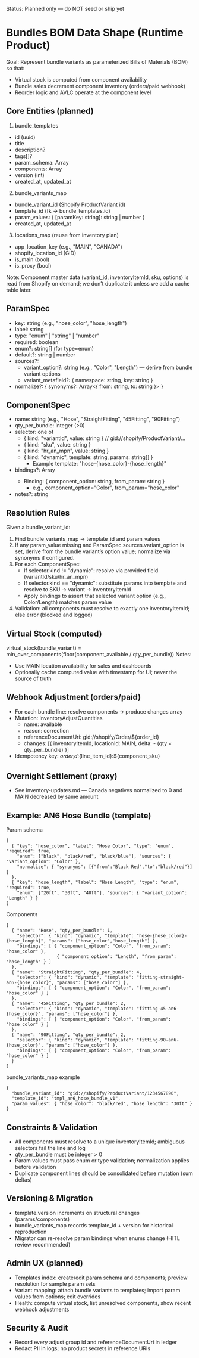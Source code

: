 Status: Planned only — do NOT seed or ship yet

# Bundles BOM Data Shape (Runtime Product)

Goal: Represent bundle variants as parameterized Bills of Materials (BOM) so that:

- Virtual stock is computed from component availability
- Bundle sales decrement component inventory (orders/paid webhook)
- Reorder logic and AVLC operate at the component level

## Core Entities (planned)

1. bundle_templates

- id (uuid)
- title
- description?
- tags[]?
- param_schema: Array<ParamSpec>
- components: Array<ComponentSpec>
- version (int)
- created_at, updated_at

2. bundle_variants_map

- bundle_variant_id (Shopify ProductVariant id)
- template_id (fk → bundle_templates.id)
- param_values: { [paramKey: string]: string | number }
- created_at, updated_at

3. locations_map (reuse from inventory plan)

- app_location_key (e.g., "MAIN", "CANADA")
- shopify_location_id (GID)
- is_main (bool)
- is_proxy (bool)

Note: Component master data (variant_id, inventoryItemId, sku, options) is read from Shopify on demand; we don’t duplicate it unless we add a cache table later.

## ParamSpec

- key: string (e.g., "hose_color", "hose_length")
- label: string
- type: "enum" | "string" | "number"
- required: boolean
- enum?: string[] (for type=enum)
- default?: string | number
- sources?:
  - variant_option?: string (e.g., "Color", "Length") — derive from bundle variant options
  - variant_metafield?: { namespace: string, key: string }
- normalize?: { synonyms?: Array<{ from: string, to: string }> }

## ComponentSpec

- name: string (e.g., "Hose", "StraightFitting", "45Fitting", "90Fitting")
- qty_per_bundle: integer (>0)
- selector: one of
  - { kind: "variantId", value: string } // gid://shopify/ProductVariant/...
  - { kind: "sku", value: string }
  - { kind: "hr_an_mpn", value: string }
  - { kind: "dynamic", template: string, params: string[] }
    - Example template: "hose-{hose_color}-{hose_length}"
- bindings?: Array<Binding>
  - Binding: { component_option: string, from_param: string }
    - e.g., component_option="Color", from_param="hose_color"
- notes?: string

## Resolution Rules

Given a bundle_variant_id:

1. Find bundle_variants_map → template_id and param_values
2. If any param_value missing and ParamSpec.sources.variant_option is set, derive from the bundle variant’s option value; normalize via synonyms if configured.
3. For each ComponentSpec:
   - If selector.kind != "dynamic": resolve via provided field (variantId/sku/hr_an_mpn)
   - If selector.kind == "dynamic": substitute params into template and resolve to SKU → variant → inventoryItemId
   - Apply bindings to assert that selected variant option (e.g., Color/Length) matches param value
4. Validation: all components must resolve to exactly one inventoryItemId; else error (blocked and logged)

## Virtual Stock (computed)

virtual_stock(bundle_variant) = min_over_components(floor(component_available / qty_per_bundle))
Notes:

- Use MAIN location availability for sales and dashboards
- Optionally cache computed value with timestamp for UI; never the source of truth

## Webhook Adjustment (orders/paid)

- For each bundle line: resolve components → produce changes array
- Mutation: inventoryAdjustQuantities
  - name: available
  - reason: correction
  - referenceDocumentUri: gid://shopify/Order/${order_id}
  - changes: [{ inventoryItemId, locationId: MAIN, delta: - (qty × qty_per_bundle) }]
- Idempotency key: ${order_id}:${line_item_id}:${component_sku}

## Overnight Settlement (proxy)

- See inventory-updates.md — Canada negatives normalized to 0 and MAIN decreased by same amount

## Example: AN6 Hose Bundle (template)

Param schema

```
[
  { "key": "hose_color", "label": "Hose Color", "type": "enum", "required": true,
    "enum": ["black", "black/red", "black/blue"], "sources": { "variant_option": "Color" },
    "normalize": { "synonyms": [{"from":"Black Red","to":"black/red"}] }
  },
  { "key": "hose_length", "label": "Hose Length", "type": "enum", "required": true,
    "enum": ["20ft", "30ft", "40ft"], "sources": { "variant_option": "Length" } }
]
```

Components

```
[
  { "name": "Hose", "qty_per_bundle": 1,
    "selector": { "kind": "dynamic", "template": "hose-{hose_color}-{hose_length}", "params": ["hose_color","hose_length"] },
    "bindings": [ { "component_option": "Color", "from_param": "hose_color" },
                   { "component_option": "Length", "from_param": "hose_length" } ]
  },
  { "name": "StraightFitting", "qty_per_bundle": 4,
    "selector": { "kind": "dynamic", "template": "fitting-straight-an6-{hose_color}", "params": ["hose_color"] },
    "bindings": [ { "component_option": "Color", "from_param": "hose_color" } ]
  },
  { "name": "45Fitting", "qty_per_bundle": 2,
    "selector": { "kind": "dynamic", "template": "fitting-45-an6-{hose_color}", "params": ["hose_color"] },
    "bindings": [ { "component_option": "Color", "from_param": "hose_color" } ]
  },
  { "name": "90Fitting", "qty_per_bundle": 2,
    "selector": { "kind": "dynamic", "template": "fitting-90-an6-{hose_color}", "params": ["hose_color"] },
    "bindings": [ { "component_option": "Color", "from_param": "hose_color" } ]
  }
]
```

bundle_variants_map example

```
{
  "bundle_variant_id": "gid://shopify/ProductVariant/1234567890",
  "template_id": "tmpl_an6_hose_bundle_v1",
  "param_values": { "hose_color": "black/red", "hose_length": "30ft" }
}
```

## Constraints & Validation

- All components must resolve to a unique inventoryItemId; ambiguous selectors fail the line and log
- qty_per_bundle must be integer > 0
- Param values must pass enum or type validation; normalization applies before validation
- Duplicate component lines should be consolidated before mutation (sum deltas)

## Versioning & Migration

- template.version increments on structural changes (params/components)
- bundle_variants_map records template_id + version for historical reproduction
- Migrator can re-resolve param bindings when enums change (HITL review recommended)

## Admin UX (planned)

- Templates index: create/edit param schema and components; preview resolution for sample param sets
- Variant mapping: attach bundle variants to templates; import param values from options; edit overrides
- Health: compute virtual stock, list unresolved components, show recent webhook adjustments

## Security & Audit

- Record every adjust group id and referenceDocumentUri in ledger
- Redact PII in logs; no product secrets in reference URIs
